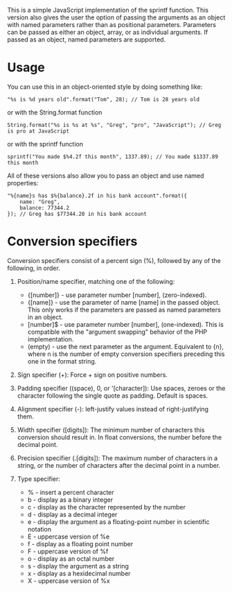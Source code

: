 
This is a simple JavaScript implementation of the sprintf function. This version
also gives the user the option of passing the arguments as an object with named
parameters rather than as positional parameters.  Parameters can be passed as
either an object, array, or as individual arguments. If passed as an object,
named parameters are supported.

# Usage

You can use this in an object-oriented style by doing something like:

    "%s is %d years old".format("Tom", 28); // Tom is 28 years old

or with the String.format function

    String.format("%s is %s at %s", "Greg", "pro", "JavaScript"); // Greg is pro at JavaScript

or with the sprintf function

    sprintf("You made $%4.2f this month", 1337.89); // You made $1337.89 this month

All of these versions also allow you to pass an object and use named properties:

    "%{name}s has $%{balance}.2f in his bank account".format({
        name: "Greg",
        balance: 77344.2
    }); // Greg has $77344.20 in his bank account

# Conversion specifiers

Conversion specifiers consist of a percent sign (%), followed by any of the
following, in order.

1. Position/name specifier, matching one of the following:

    * {[number]} - use parameter number [number], (zero-indexed).
    * {[name]} - use the parameter of name [name] in the passed object.  This
        only works if the parameters are passed as named parameters in an
        object.
    * [number]$ - use parameter number [number], (one-indexed). This is
        compatible with the "argument swapping" behavior of the PHP
        implementation.
    * (empty) - use the next parameter as the argument. Equivalent to {n},
        where n is the number of empty conversion specifiers preceding this one
        in the format string.

2. Sign specifier (+): Force + sign on positive numbers.

3. Padding specifier ((space), 0, or '[character]): Use spaces, zeroes or the
character following the single quote as padding. Default is spaces.

4. Alignment specifier (-): left-justify values instead of right-justifying
them.

5. Width specifier ([digits]): The minimum number of characters this conversion
should result in. In float conversions, the number before the decimal point.

6. Precision specifier (.[digits]): The maximum number of characters in a
string, or the number of characters after the decimal point in a number.

7. Type specifier:

    * % - insert a percent character
    * b - display as a binary integer
    * c - display as the character represented by the number
    * d - display as a decimal integer
    * e - display the argument as a floating-point number in scientific notation
    * E - uppercase version of %e
    * f - display as a floating point number
    * F - uppercase version of %f
    * o - display as an octal number
    * s - display the argument as a string
    * x - display as a hexidecimal number
    * X - uppercase version of %x

